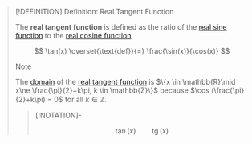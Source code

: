>[!DEFINITION] Definition: Real Tangent Function
>
>The **real tangent function** is defined as the ratio of the [real sine function](../Real%20Sine%20Function/Real%20Sine%20Function.md) to the [real cosine function](../Real%20Cosine%20Function/Real%20Cosine%20Function.md).
>
>$$
>\tan(x) \overset{\text{def}}{=} \frac{\sin(x)}{\cos(x)}
>$$
>
>>[!NOTE]
>>
>>The [domain](../../../../Functions/index.md) of the [real tangent function](Real%20Tangent%20Function.md) is $\{x \in \mathbb{R}\mid x\ne \frac{\pi}{2}+k\pi, k \in \mathbb{Z}\}$ because $\cos (\frac{\pi}{2}+k\pi) = 0$ for all $k \in \mathbb{Z}$.
>>
>
>>[!NOTATION]-
>>
>>$$\tan (x) \qquad \mathop{\operatorname{tg}}(x)$$
>>
>